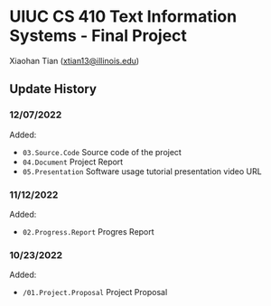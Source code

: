 # UIUC CS 410 Text Information Systems - Final Project

Xiaohan Tian (xtian13@illinois.edu)

## Update History

### 12/07/2022

Added:
- `03.Source.Code` Source code of the project
- `04.Document` Project Report
- `05.Presentation` Software usage tutorial presentation video URL

### 11/12/2022

Added:
- `02.Progress.Report` Progres Report

### 10/23/2022

Added:
- `/01.Project.Proposal` Project Proposal